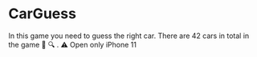 # CarGuess
In this game you need to guess the right car. There are 42 cars in total in the game 🚗 🔍 . ⚠️ Open only iPhone 11

